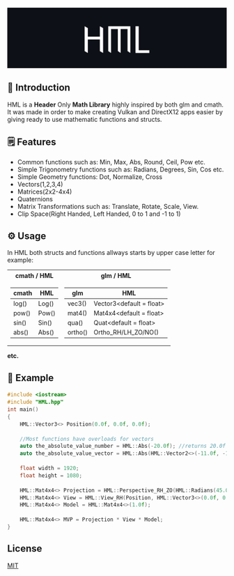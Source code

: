 ![](https://github.com/I6-6-6I/HML/blob/main/HML.png)

## :blue_book: Introduction

HML is a **Header** Only **Math Library** highly inspired by both glm and cmath.
It was made in order to make creating Vulkan and DirectX12 apps easier by giving ready to use mathematic functions and structs. 

## :spiral_notepad: Features
 - Common functions such as: Min, Max, Abs, Round, Ceil, Pow etc. 
 - Simple Trigonometry functions such as: Radians, Degrees, Sin, Cos etc.
 - Simple Geometry functions: Dot, Normalize, Cross
 - Vectors(1,2,3,4)
 - Matrices(2x2-4x4)
 - Quaternions
 - Matrix Transformations such as: Translate, Rotate, Scale, View.
 - Clip Space(Right Handed, Left Handed, 0 to 1 and -1 to 1)

## :gear: Usage

In HML both structs and functions allways starts by upper case letter for example:

<table>
<tr>
<th> cmath / HML </th><th> glm / HML </th>
</tr>
<tr>
<td>

| cmath | HML |
|-------|-----|
| log() | Log()|
| pow() | Pow()|
| sin() | Sin()|
| abs() | Abs()|

</td>

<td>

| glm | HML |
|-------|-----|
| vec3() | Vector3<default = float>|
| mat4() | Mat4x4<default = float>|
| qua() | Quat<default = float>|
| ortho() | Ortho_RH/LH_ZO/NO()|

</td>
</tr>
<table>

**etc.**

## :page_with_curl: Example

```cpp
#include <iostream>
#include "HML.hpp"
int main()
{
    HML::Vector3<> Position(0.0f, 0.0f, 0.0f);
    
    //Most functions have overloads for vectors
    auto the_absolute_value_number = HML::Abs(-20.0f); //returns 20.0f
    auto the_absolute_value_vector = HML::Abs(HML::Vector2<>(-11.0f, -15.0f)); //returns {11.0f, 15.0f}
    
    float width = 1920;
    float height = 1080;
    
    HML::Mat4x4<> Projection = HML::Perspective_RH_ZO(HML::Radians(45.0f), width/height, 0.1f, 100.0f);
    HML::Mat4x4<> View = HML::View_RH(Position, HML::Vector3<>(0.0f, 0.0f, 1.0f), HML::Vector3<>(0.0f, -1.0f, 0.0f));
    HML::Mat4x4<> Model = HML::Mat4x4<>(1.0f);
    
    HML::Mat4x4<> MVP = Projection * View * Model;
}
```

## License
[MIT](https://choosealicense.com/licenses/mit/)
